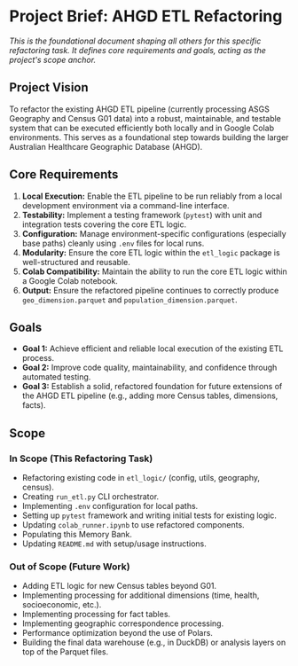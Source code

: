 # Project Brief: AHGD ETL Refactoring

*This is the foundational document shaping all others for this specific refactoring task. It defines core requirements and goals, acting as the project's scope anchor.*

## Project Vision

To refactor the existing AHGD ETL pipeline (currently processing ASGS Geography and Census G01 data) into a robust, maintainable, and testable system that can be executed efficiently both locally and in Google Colab environments. This serves as a foundational step towards building the larger Australian Healthcare Geographic Database (AHGD).

## Core Requirements

1.  **Local Execution:** Enable the ETL pipeline to be run reliably from a local development environment via a command-line interface.
2.  **Testability:** Implement a testing framework (`pytest`) with unit and integration tests covering the core ETL logic.
3.  **Configuration:** Manage environment-specific configurations (especially base paths) cleanly using `.env` files for local runs.
4.  **Modularity:** Ensure the core ETL logic within the `etl_logic` package is well-structured and reusable.
5.  **Colab Compatibility:** Maintain the ability to run the core ETL logic within a Google Colab notebook.
6.  **Output:** Ensure the refactored pipeline continues to correctly produce `geo_dimension.parquet` and `population_dimension.parquet`.

## Goals

*   **Goal 1:** Achieve efficient and reliable local execution of the existing ETL process.
*   **Goal 2:** Improve code quality, maintainability, and confidence through automated testing.
*   **Goal 3:** Establish a solid, refactored foundation for future extensions of the AHGD ETL pipeline (e.g., adding more Census tables, dimensions, facts).

## Scope

### In Scope (This Refactoring Task)

*   Refactoring existing code in `etl_logic/` (config, utils, geography, census).
*   Creating `run_etl.py` CLI orchestrator.
*   Implementing `.env` configuration for local paths.
*   Setting up `pytest` framework and writing initial tests for existing logic.
*   Updating `colab_runner.ipynb` to use refactored components.
*   Populating this Memory Bank.
*   Updating `README.md` with setup/usage instructions.

### Out of Scope (Future Work)

*   Adding ETL logic for new Census tables beyond G01.
*   Implementing processing for additional dimensions (time, health, socioeconomic, etc.).
*   Implementing processing for fact tables.
*   Implementing geographic correspondence processing.
*   Performance optimization beyond the use of Polars.
*   Building the final data warehouse (e.g., in DuckDB) or analysis layers on top of the Parquet files.
